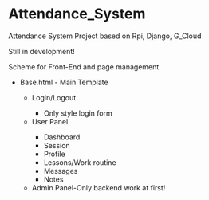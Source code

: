 # Attendance_System
Attendance System Project based on Rpi, Django, G_Cloud




Still in development!


Scheme for Front-End and page management
<ul>
  <li>Base.html - Main Template</li>
  <ul>
    <li>Login/Logout</li>
    <ul>
      <li>Only style login form</li>
      
    
   </ul>
   <li>User Panel</li>
   <ul>
    <li> Dashboard</li>
  <li>Session</li>
  <li> Profile</li>
  <li> Lessons/Work routine</li>
  <li> Messages</li>
  <li> Notes</li>
  


   </ul>
   <li>Admin Panel-Only backend work at first!</li>
  
</ul>



</ul>
    




